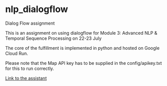 # nlp_dialogflow
Dialog Flow assignment

This is an assignment on using dialogflow for Module 3: Advanced NLP & Temporal Sequence Processing on 22-23 July

The core of the fulfillment is implemented in python and hosted on Google Cloud Run.

Please note that the Map API key has to be supplied in the config/apikey.txt for this to run correctly.

[Link to the assistant](https://assistant.google.com/services/a/uid/00000018ed94dc65?hl=en)